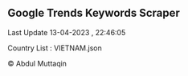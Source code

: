 

## Google Trends Keywords Scraper 
 
Last Update 13-04-2023 , 22:46:05

Country List :
VIETNAM.json



© Abdul Muttaqin 
